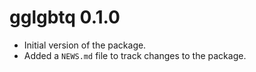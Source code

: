 # gglgbtq 0.1.0

* Initial version of the package.
* Added a `NEWS.md` file to track changes to the package.
